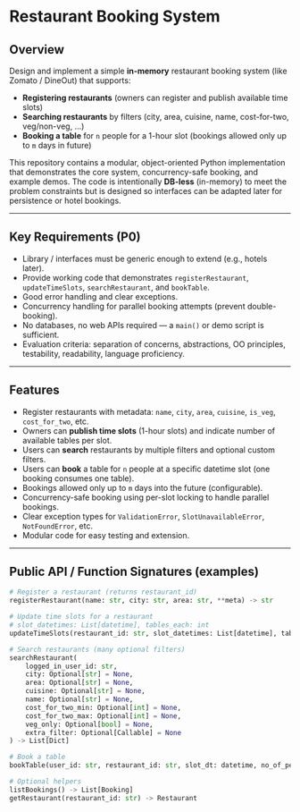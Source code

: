 # Restaurant Booking System

## Overview

Design and implement a simple **in-memory** restaurant booking system (like Zomato / DineOut) that supports:

- **Registering restaurants** (owners can register and publish available time slots)
- **Searching restaurants** by filters (city, area, cuisine, name, cost-for-two, veg/non-veg, …)
- **Booking a table** for `n` people for a 1-hour slot (bookings allowed only up to `m` days in future)

This repository contains a modular, object-oriented Python implementation that demonstrates the core system, concurrency-safe booking, and example demos. The code is intentionally **DB-less** (in-memory) to meet the problem constraints but is designed so interfaces can be adapted later for persistence or hotel bookings.

---

## Key Requirements (P0)

- Library / interfaces must be generic enough to extend (e.g., hotels later).
- Provide working code that demonstrates `registerRestaurant`, `updateTimeSlots`, `searchRestaurant`, and `bookTable`.
- Good error handling and clear exceptions.
- Concurrency handling for parallel booking attempts (prevent double-booking).
- No databases, no web APIs required — a `main()` or demo script is sufficient.
- Evaluation criteria: separation of concerns, abstractions, OO principles, testability, readability, language proficiency.

---

## Features

- Register restaurants with metadata: `name`, `city`, `area`, `cuisine`, `is_veg`, `cost_for_two`, etc.
- Owners can **publish time slots** (1-hour slots) and indicate number of available tables per slot.
- Users can **search** restaurants by multiple filters and optional custom filters.
- Users can **book** a table for `n` people at a specific datetime slot (one booking consumes one table).
- Bookings allowed only up to `m` days into the future (configurable).
- Concurrency-safe booking using per-slot locking to handle parallel bookings.
- Clear exception types for `ValidationError`, `SlotUnavailableError`, `NotFoundError`, etc.
- Modular code for easy testing and extension.

---

## Public API / Function Signatures (examples)

```python
# Register a restaurant (returns restaurant_id)
registerRestaurant(name: str, city: str, area: str, **meta) -> str

# Update time slots for a restaurant
# slot_datetimes: List[datetime], tables_each: int
updateTimeSlots(restaurant_id: str, slot_datetimes: List[datetime], tables_each: int) -> None

# Search restaurants (many optional filters)
searchRestaurant(
    logged_in_user_id: str,
    city: Optional[str] = None,
    area: Optional[str] = None,
    cuisine: Optional[str] = None,
    name: Optional[str] = None,
    cost_for_two_min: Optional[int] = None,
    cost_for_two_max: Optional[int] = None,
    veg_only: Optional[bool] = None,
    extra_filter: Optional[Callable] = None
) -> List[Dict]

# Book a table
bookTable(user_id: str, restaurant_id: str, slot_dt: datetime, no_of_people: int) -> Booking

# Optional helpers
listBookings() -> List[Booking]
getRestaurant(restaurant_id: str) -> Restaurant
```
